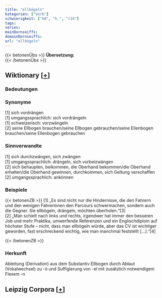 ```yaml
---
title: "ellbögeln"
kategorien: ["Verb"]
schwierigkeit: ["k0", "h_", "r24"]
tags:
series:
mainDornseiffs:
domainDornseiffs:
url: "ellbögeln"
---
```


{{< betonenÜbs >}}
**Übersetzung:**  
{{< /betonenÜbs >}}

## Wiktionary [[+](https://de.wiktionary.org/wiki/ellbögeln)]

### Bedeutungen

### Synonyme
[1] sich vordrängen  
[1] umgangssprachlich: sich vordrängeln  
[1] schweizerisch: vorzwängeln  
[2] seine Ellbogen brauchen/seine Ellbogen gebrauchen/seine Ellenbogen brauchen/seine Ellenbogen gebrauchen  

### Sinnverwandte
[1] sich durchzwängen, sich zwängen  
[1] umgangssprachlich: drängeln, sich vorbeizwängen  
[2] sich behaupten, beikommen, die Oberhand bekommen/die Oberhand erhalten/die Oberhand gewinnen, durchkommen, sich Geltung verschaffen  
[2] umgangssprachlich: ankönnen  

### Beispiele
{{< betonenZB >}}
[1] „Es sind nicht nur die Hindernisse, die den Fahrern und den wenigen Fahrerinnen den Parcours schwermachen, sondern auch die Gegner. Sie ellbögeln, drängeln, möchten überholen.“[3]  
[2] „Man schielt nach links und rechts, irgendwer hat immer den besseren Job und mehr Praktika, umwerfende Referenzen und ein Englischdiplom auf höchster Stufe – nicht, dass man ellbögeln würde, aber das CV ist wichtiger geworden, fast erschreckend wichtig, wie man manchmal feststellt […].“[4]  

{{< /betonenZB >}}
### Herkunft
Ableitung (Derivation) aus dem Substantiv Ellbogen durch Ablaut (Vokalwechsel) zu -ö und Suffigierung von -el mit zusätzlich notwendigem Flexem -n  


## Leipzig Corpora [[+](https://corpora.uni-leipzig.de/en/res?word=ellbögeln&corpusId=deu_newscrawl-public_2018)]

